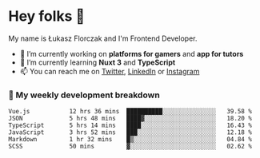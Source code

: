 # Hey folks 👋

My name is Łukasz Florczak and I'm Frontend Developer. 

- 🔭 I’m currently working on **platforms for gamers** and **app for tutors**
- 🌱 I’m currently learning **Nuxt 3** and **TypeScript**
- 📫 You can reach me on [Twitter](https://twitter.com/lukaszflorczak), [LinkedIn](https://pl.linkedin.com/in/lukasz-florczak) or [Instagram](https://instagram.com/lukaszflorczak)


### 🧮 My weekly development breakdown

<!--START_SECTION:waka-->

```text
Vue.js           12 hrs 36 mins  ██████████░░░░░░░░░░░░░░░   39.58 %
JSON             5 hrs 48 mins   ████▓░░░░░░░░░░░░░░░░░░░░   18.20 %
TypeScript       5 hrs 14 mins   ████░░░░░░░░░░░░░░░░░░░░░   16.43 %
JavaScript       3 hrs 52 mins   ███░░░░░░░░░░░░░░░░░░░░░░   12.18 %
Markdown         1 hr 32 mins    █▒░░░░░░░░░░░░░░░░░░░░░░░   04.84 %
SCSS             50 mins         ▓░░░░░░░░░░░░░░░░░░░░░░░░   02.62 %
```

<!--END_SECTION:waka-->

<!--
**lukaszflorczak/lukaszflorczak** is a ✨ _special_ ✨ repository because its `README.md` (this file) appears on your GitHub profile.

Here are some ideas to get you started:

- 🔭 I’m currently working on ...
- 🌱 I’m currently learning ...
- 👯 I’m looking to collaborate on ...
- 🤔 I’m looking for help with ...
- 💬 Ask me about ...
- 📫 How to reach me: ...
- 😄 Pronouns: ...
- ⚡ Fun fact: ...
-->
